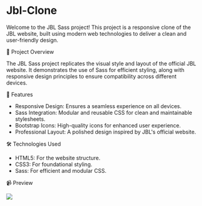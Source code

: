 # Jbl-Clone

Welcome to the JBL Sass project! This project is a responsive clone of the JBL website, built using modern web technologies to deliver a clean and user-friendly design.

🎨 Project Overview

The JBL Sass project replicates the visual style and layout of the official JBL website. It demonstrates the use of Sass for efficient styling, along with responsive design principles to ensure compatibility across different devices.

🚀 Features

- Responsive Design: Ensures a seamless experience on all devices.
- Sass Integration: Modular and reusable CSS for clean and maintainable stylesheets.
- Bootstrap Icons: High-quality icons for enhanced user experience.
- Professional Layout: A polished design inspired by JBL's official website.

🛠️ Technologies Used

- HTML5: For the website structure.
- CSS3: For foundational styling.
- Sass: For efficient and modular CSS.
  
📹 Preview

![](jbl-clone-gif.gif)
